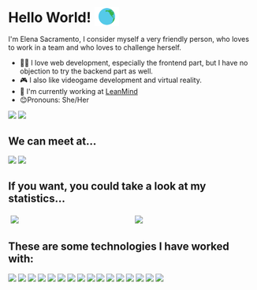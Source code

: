 # Hello World! <img src="assets/world2.gif" width="50px" style="transform: translateY(7px);">

I'm Elena Sacramento, I consider myself a very friendly person, who loves to work in a team and who loves to challenge herself. 
- 👩‍💻 I love web development, especially the frontend part, but I have no objection to try the backend part as well. 
- 🎮 I also like videogame development and virtual reality.
- 💼 I'm currently working at [LeanMind](https://leanmind.es/es/)
- 😊Pronouns: She/Her

<div>
  <img src="https://img.shields.io/github/followers/elenamsd?style=for-the-badge?label=Follow">
  <img src="https://img.shields.io/github/stars/elenamsd/elenamsd?style=social">
</div>

## We can meet at...
<div>
  <a href="https://www.linkedin.com/in/elenasacramento/" target="_blank"><img src="https://img.shields.io/badge/-LinkedIn-%230077B5?style=for-the-badge&logo=linkedin&logoColor=white" target="_blank"></a>
  <a href = "https://github.com/elenamsd"><img src="https://img.shields.io/badge/-GitHub-090A0C?style=for-the-badge&logo=github&logoColor=white" target="_blank"></a> 
</div>  

## If you want, you could take a look at my statistics...
<div align="center" style="display: flex; justify-content: space-around;">
  <img width="50%" style="margin:5px;" src="https://github-readme-stats.vercel.app/api?username=elenamsd&show_icons=true&title_color=5FFBF1&text_color=FFFFFF&icon_color=D93A7C&bg_color=282C34&border_radius=10"/>
  <img width="50%" style="margin:5px;"  src="https://github-readme-stats.vercel.app/api/top-langs/?username=elenamsd&layout=compact&langs_count=12&theme=swift&border_radius=10"/>   
</div>

## These are some technologies I have worked with:  

<div>
  <img src="https://img.shields.io/badge/-Html5-F06428?style=for-the-badge&logo=html5&logoColor=white">
  <img src="https://img.shields.io/badge/-Css3-0096D1?style=for-the-badge&logo=css3&logoColor=white">
  <img src="https://img.shields.io/badge/-Javascript-F7DB00?style=for-the-badge&logo=javascript&logoColor=black">
  <img src="https://img.shields.io/badge/-Vue-41B883?style=for-the-badge&logo=Vue.js&logoColor=white">
  <img src="https://img.shields.io/badge/-React-31D5F4?style=for-the-badge&logo=react&logoColor=white">
  <img src="https://img.shields.io/badge/-Python-F7DB00?style=for-the-badge&logo=python&logoColor=black">
  <img src="https://img.shields.io/badge/-Laravel-F74D4D?style=for-the-badge&logo=laravel&logoColor=white">
  <img src="https://img.shields.io/badge/-Node-43853D?style=for-the-badge&logo=node.js&logoColor=white">
  <img src="https://img.shields.io/badge/-Go-00ACD7?style=for-the-badge&logo=go&logoColor=white">
  <img src="https://img.shields.io/badge/-MariaDB-B0885E?style=for-the-badge&logo=mariadb&logoColor=white">
  <img src="https://img.shields.io/badge/-MongoDB-118D4D?style=for-the-badge&logo=mongodb&logoColor=white"> 
  <img src="https://img.shields.io/badge/-Docker-2496ED?style=for-the-badge&logo=docker&logoColor=white">
  <img src="https://img.shields.io/badge/-Git-EB4D28?style=for-the-badge&logo=git&logoColor=white">
  <img src="https://img.shields.io/badge/-Unity-000000?style=for-the-badge&logo=unity&logoColor=white">
  <img src="https://img.shields.io/badge/-c++-1A579A?style=for-the-badge&logo=c%2B%2B&logoColor=white">
  <img src="https://img.shields.io/badge/-Ruby-CC342D?style=for-the-badge&logo=ruby&logoColor=white">
  
</div>




